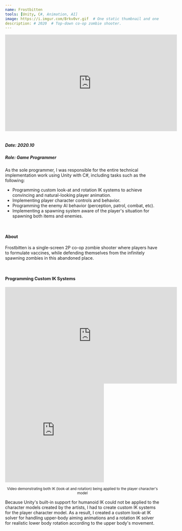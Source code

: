 ```yaml
---
name: Frostbitten
tools: [Unity, C#, Animation, AI]
image: https://i.imgur.com/Brkv0vr.gif  # One static thumbnail and one animated thumbnail locally.
description: # 2020  # Top-down co-op zombie shooter.
---
```


<!-- Tech Demo (e.g. Video & Images) -->
<div class="video">
    <iframe width="560" height="315" src="https://www.youtube.com/embed/zG8j_wYU2io" title="YouTube video player" frameborder="0" allow="accelerometer; autoplay; clipboard-write; encrypted-media; gyroscope; picture-in-picture" allowfullscreen></iframe>
</div>

<br>

<!-- Detailed Role & Date -->
##### Date: 2020.10
##### Role: Game Programmer

As the sole programmer, I was responsible for the entire technical implementation work using Unity with C#, including tasks such as the following:
* Programming custom look-at and rotation IK systems to achieve convincing and natural-looking player animation.
* Implementing player character controls and behavior.
* Programming the enemy AI behavior (perception, patrol, combat, etc).
* Implementing a spawning system aware of the player's situation for spawning both items and enemies.

<br>

<!-- Abstract / About -->
#### About

Frostbitten is a single-screen 2P co-op zombie shooter where players have to formulate vaccines, while defending themselves from the infinitely spawning zombies in this abandoned place.

<br>

<!-- Technical Features & Challenges & Highlights -->
#### Programming Custom IK Systems

<div class="video">
    <iframe width="560" height="315" src="https://www.youtube.com/embed/fOtEoCVqTTw?playlist=fOtEoCVqTTw&loop=1&mute=1" title="YouTube video player" frameborder="0" allow="accelerometer; autoplay; clipboard-write; encrypted-media; gyroscope; picture-in-picture" allowfullscreen></iframe>
</div>

<div class="video">
    <iframe width="322" height="322" src="https://www.youtube.com/embed/ccVLjPPtCsI?playlist=ccVLjPPtCsI&loop=1&mute=1" title="YouTube video player" frameborder="0" allow="accelerometer; autoplay; clipboard-write; encrypted-media; gyroscope; picture-in-picture" allowfullscreen></iframe>
</div>

<center> <p><small>Video demonstrating both IK (look-at and rotation) being applied to the player character's model</small></p> </center>

Because Unity's built-in support for humanoid IK could not be applied to the character models created by the artists, I had to create custom IK systems for the player character model. As a result, I created a custom look-at IK solver for handling upper-body aiming animations and a rotation IK solver for realistic lower body rotation according to the upper body's movement.

<br>

<!-- Miscellaneous (e.g. Awards & Links) -->
